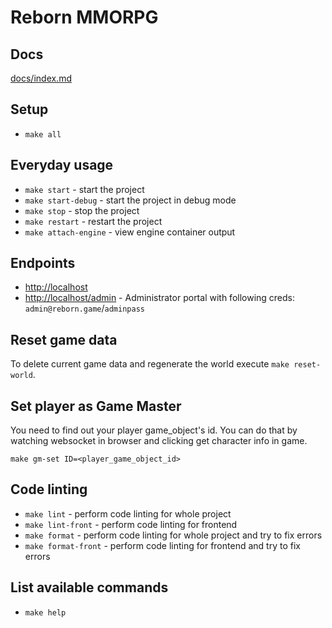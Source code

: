 # Reborn MMORPG

## Docs
[docs/index.md](docs/index.md)

## Setup
- `make all`

## Everyday usage
- `make start` - start the project
- `make start-debug` - start the project in debug mode
- `make stop` - stop the project
- `make restart` - restart the project
- `make attach-engine` - view engine container output

## Endpoints
- [http://localhost](http://localhost)
- [http://localhost/admin](http://localhost/admin) - Administrator portal with following creds: `admin@reborn.game`/`adminpass`

## Reset game data
To delete current game data and regenerate the world execute `make reset-world`.

## Set player as Game Master
You need to find out your player game_object's id. You can do that by watching websocket in browser and clicking get character info in game.

`make gm-set ID=<player_game_object_id>`

## Code linting
- `make lint` - perform code linting for whole project
- `make lint-front` - perform code linting for frontend
- `make format` - perform code linting for whole project and try to fix errors
- `make format-front` - perform code linting for frontend and try to fix errors

## List available commands
- `make help`
